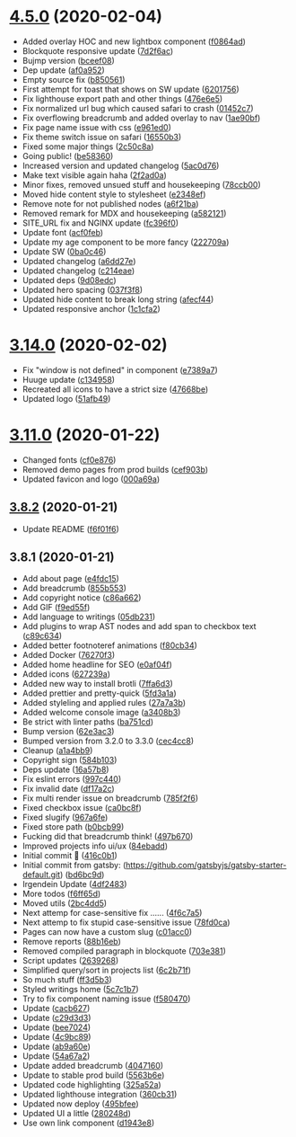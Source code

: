 # [4.5.0](https://github.com/muuvmuuv/portfolio/compare/v3.14.0...v4.5.0) (2020-02-04)

- Added overlay HOC and new lightbox component
  ([f0864ad](https://github.com/muuvmuuv/portfolio/commit/f0864ad))
- Blockquote responsive update
  ([7d2f6ac](https://github.com/muuvmuuv/portfolio/commit/7d2f6ac))
- Bujmp version ([bceef08](https://github.com/muuvmuuv/portfolio/commit/bceef08))
- Dep update ([af0a952](https://github.com/muuvmuuv/portfolio/commit/af0a952))
- Empty source fix ([b850561](https://github.com/muuvmuuv/portfolio/commit/b850561))
- First attempt for toast that shows on SW update
  ([6201756](https://github.com/muuvmuuv/portfolio/commit/6201756))
- Fix lighthouse export path and other things
  ([476e6e5](https://github.com/muuvmuuv/portfolio/commit/476e6e5))
- Fix normalized url bug which caused safari to crash
  ([01452c7](https://github.com/muuvmuuv/portfolio/commit/01452c7))
- Fix overflowing breadcrumb and added overlay to nav
  ([1ae90bf](https://github.com/muuvmuuv/portfolio/commit/1ae90bf))
- Fix page name issue with css
  ([e961ed0](https://github.com/muuvmuuv/portfolio/commit/e961ed0))
- Fix theme switch issue on safari
  ([16550b3](https://github.com/muuvmuuv/portfolio/commit/16550b3))
- Fixed some major things
  ([2c50c8a](https://github.com/muuvmuuv/portfolio/commit/2c50c8a))
- Going public! ([be58360](https://github.com/muuvmuuv/portfolio/commit/be58360))
- Increased version and updated changelog
  ([5ac0d76](https://github.com/muuvmuuv/portfolio/commit/5ac0d76))
- Make text visible again haha
  ([2f2ad0a](https://github.com/muuvmuuv/portfolio/commit/2f2ad0a))
- Minor fixes, removed unsued stuff and housekeeping
  ([78ccb00](https://github.com/muuvmuuv/portfolio/commit/78ccb00))
- Moved hide content style to stylesheet
  ([e2348ef](https://github.com/muuvmuuv/portfolio/commit/e2348ef))
- Remove note for not published nodes
  ([a6f21ba](https://github.com/muuvmuuv/portfolio/commit/a6f21ba))
- Removed remark for MDX and housekeeping
  ([a582121](https://github.com/muuvmuuv/portfolio/commit/a582121))
- SITE_URL fix and NGINX update
  ([fc396f0](https://github.com/muuvmuuv/portfolio/commit/fc396f0))
- Update font ([acf0feb](https://github.com/muuvmuuv/portfolio/commit/acf0feb))
- Update my age component to be more fancy
  ([222709a](https://github.com/muuvmuuv/portfolio/commit/222709a))
- Update SW ([0ba0c46](https://github.com/muuvmuuv/portfolio/commit/0ba0c46))
- Updated changelog ([a6dd27e](https://github.com/muuvmuuv/portfolio/commit/a6dd27e))
- Updated changelog ([c214eae](https://github.com/muuvmuuv/portfolio/commit/c214eae))
- Updated deps ([9d08edc](https://github.com/muuvmuuv/portfolio/commit/9d08edc))
- Updated hero spacing ([037f3f8](https://github.com/muuvmuuv/portfolio/commit/037f3f8))
- Updated hide content to break long string
  ([afecf44](https://github.com/muuvmuuv/portfolio/commit/afecf44))
- Updated responsive anchor
  ([1c1cfa2](https://github.com/muuvmuuv/portfolio/commit/1c1cfa2))

# [3.14.0](https://github.com/muuvmuuv/portfolio/compare/v3.11.0...v3.14.0) (2020-02-02)

- Fix "window is not defined" in component
  ([e7389a7](https://github.com/muuvmuuv/portfolio/commit/e7389a7))
- Huuge update ([c134958](https://github.com/muuvmuuv/portfolio/commit/c134958))
- Recreated all icons to have a strict size
  ([47668be](https://github.com/muuvmuuv/portfolio/commit/47668be))
- Updated logo ([51afb49](https://github.com/muuvmuuv/portfolio/commit/51afb49))

# [3.11.0](https://github.com/muuvmuuv/portfolio/compare/v3.8.2...v3.11.0) (2020-01-22)

- Changed fonts ([cf0e876](https://github.com/muuvmuuv/portfolio/commit/cf0e876))
- Removed demo pages from prod builds
  ([cef903b](https://github.com/muuvmuuv/portfolio/commit/cef903b))
- Updated favicon and logo
  ([000a69a](https://github.com/muuvmuuv/portfolio/commit/000a69a))

## [3.8.2](https://github.com/muuvmuuv/portfolio/compare/v3.8.1...v3.8.2) (2020-01-21)

- Update README ([f6f01f6](https://github.com/muuvmuuv/portfolio/commit/f6f01f6))

## 3.8.1 (2020-01-21)

- Add about page ([e4fdc15](https://github.com/muuvmuuv/portfolio/commit/e4fdc15))
- Add breadcrumb ([855b553](https://github.com/muuvmuuv/portfolio/commit/855b553))
- Add copyright notice ([c86a662](https://github.com/muuvmuuv/portfolio/commit/c86a662))
- Add GIF ([f9ed55f](https://github.com/muuvmuuv/portfolio/commit/f9ed55f))
- Add language to writings
  ([05db231](https://github.com/muuvmuuv/portfolio/commit/05db231))
- Add plugins to wrap AST nodes and add span to checkbox text
  ([c89c634](https://github.com/muuvmuuv/portfolio/commit/c89c634))
- Added better footnoteref animations
  ([f80cb34](https://github.com/muuvmuuv/portfolio/commit/f80cb34))
- Added Docker ([76270f3](https://github.com/muuvmuuv/portfolio/commit/76270f3))
- Added home headline for SEO
  ([e0af04f](https://github.com/muuvmuuv/portfolio/commit/e0af04f))
- Added icons ([627239a](https://github.com/muuvmuuv/portfolio/commit/627239a))
- Added new way to install brotli
  ([7ffa6d3](https://github.com/muuvmuuv/portfolio/commit/7ffa6d3))
- Added prettier and pretty-quick
  ([5fd3a1a](https://github.com/muuvmuuv/portfolio/commit/5fd3a1a))
- Added styleling and applied rules
  ([27a7a3b](https://github.com/muuvmuuv/portfolio/commit/27a7a3b))
- Added welcome console image
  ([a3408b3](https://github.com/muuvmuuv/portfolio/commit/a3408b3))
- Be strict with linter paths
  ([ba751cd](https://github.com/muuvmuuv/portfolio/commit/ba751cd))
- Bump version ([62e3ac3](https://github.com/muuvmuuv/portfolio/commit/62e3ac3))
- Bumped version from 3.2.0 to 3.3.0
  ([cec4cc8](https://github.com/muuvmuuv/portfolio/commit/cec4cc8))
- Cleanup ([a1a4bb9](https://github.com/muuvmuuv/portfolio/commit/a1a4bb9))
- Copyright sign ([584b103](https://github.com/muuvmuuv/portfolio/commit/584b103))
- Deps update ([16a57b8](https://github.com/muuvmuuv/portfolio/commit/16a57b8))
- Fix eslint errors ([997c440](https://github.com/muuvmuuv/portfolio/commit/997c440))
- Fix invalid date ([df17a2c](https://github.com/muuvmuuv/portfolio/commit/df17a2c))
- Fix multi render issue on breadcrumb
  ([785f2f6](https://github.com/muuvmuuv/portfolio/commit/785f2f6))
- Fixed checkbox issue ([ca0bc8f](https://github.com/muuvmuuv/portfolio/commit/ca0bc8f))
- Fixed slugify ([967a6fe](https://github.com/muuvmuuv/portfolio/commit/967a6fe))
- Fixed store path ([b0bcb99](https://github.com/muuvmuuv/portfolio/commit/b0bcb99))
- Fucking did that breadcrumb think!
  ([497b670](https://github.com/muuvmuuv/portfolio/commit/497b670))
- Improved projects info ui/ux
  ([84ebadd](https://github.com/muuvmuuv/portfolio/commit/84ebadd))
- Initial commit 🎡 ([416c0b1](https://github.com/muuvmuuv/portfolio/commit/416c0b1))
- Initial commit from gatsby: (https://github.com/gatsbyjs/gatsby-starter-default.git)
  ([bd6bc9d](https://github.com/muuvmuuv/portfolio/commit/bd6bc9d))
- Irgendein Update ([4df2483](https://github.com/muuvmuuv/portfolio/commit/4df2483))
- More todos ([f6ff65d](https://github.com/muuvmuuv/portfolio/commit/f6ff65d))
- Moved utils ([2bc4dd5](https://github.com/muuvmuuv/portfolio/commit/2bc4dd5))
- Next attemp for case-sensitive fix ......
  ([4f6c7a5](https://github.com/muuvmuuv/portfolio/commit/4f6c7a5))
- Next attemp to fix stupid case-sensitive issue
  ([78fd0ca](https://github.com/muuvmuuv/portfolio/commit/78fd0ca))
- Pages can now have a custom slug
  ([c01acc0](https://github.com/muuvmuuv/portfolio/commit/c01acc0))
- Remove reports ([88b16eb](https://github.com/muuvmuuv/portfolio/commit/88b16eb))
- Removed compiled paragraph in blockquote
  ([703e381](https://github.com/muuvmuuv/portfolio/commit/703e381))
- Script updates ([2639268](https://github.com/muuvmuuv/portfolio/commit/2639268))
- Simplified query/sort in projects list
  ([6c2b71f](https://github.com/muuvmuuv/portfolio/commit/6c2b71f))
- So much stuff ([ff3d5b3](https://github.com/muuvmuuv/portfolio/commit/ff3d5b3))
- Styled writings home ([5c7c1b7](https://github.com/muuvmuuv/portfolio/commit/5c7c1b7))
- Try to fix component naming issue
  ([f580470](https://github.com/muuvmuuv/portfolio/commit/f580470))
- Update ([cacb627](https://github.com/muuvmuuv/portfolio/commit/cacb627))
- Update ([c29d3d3](https://github.com/muuvmuuv/portfolio/commit/c29d3d3))
- Update ([bee7024](https://github.com/muuvmuuv/portfolio/commit/bee7024))
- Update ([4c9bc89](https://github.com/muuvmuuv/portfolio/commit/4c9bc89))
- Update ([ab9a60e](https://github.com/muuvmuuv/portfolio/commit/ab9a60e))
- Update ([54a67a2](https://github.com/muuvmuuv/portfolio/commit/54a67a2))
- Update added breadcrumb
  ([4047160](https://github.com/muuvmuuv/portfolio/commit/4047160))
- Update to stable prod build
  ([5563b6e](https://github.com/muuvmuuv/portfolio/commit/5563b6e))
- Updated code highlighting
  ([325a52a](https://github.com/muuvmuuv/portfolio/commit/325a52a))
- Updated lighthouse integration
  ([360cb31](https://github.com/muuvmuuv/portfolio/commit/360cb31))
- Updated now deploy ([495bfee](https://github.com/muuvmuuv/portfolio/commit/495bfee))
- Updated UI a little ([280248d](https://github.com/muuvmuuv/portfolio/commit/280248d))
- Use own link component ([d1943e8](https://github.com/muuvmuuv/portfolio/commit/d1943e8))
